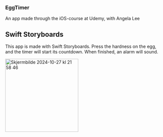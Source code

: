 ### EggTimer
An app made through the iOS-course at Udemy, with Angela Lee

## Swift Storyboards
This app is made with Swift Storyboards. Press the hardness on the egg, and the timer will start its countdown. When finished, an alarm will sound.

<img width="232" alt="Skjermbilde 2024-10-27 kl  21 58 46" src="https://github.com/user-attachments/assets/89936172-57a3-473f-ab59-e570ea9268de">
